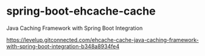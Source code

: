 # spring-boot-ehcache-cache
Java Caching Framework with Spring Boot Integration

https://levelup.gitconnected.com/ehcache-cache-java-caching-framework-with-spring-boot-integration-b348a8934fe4

